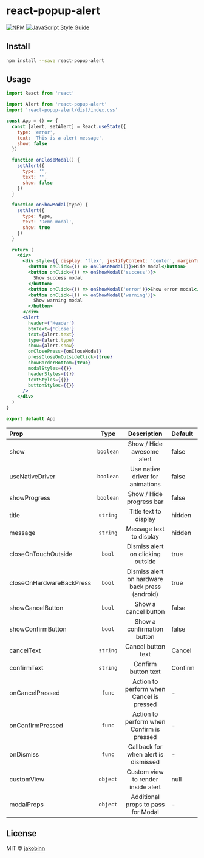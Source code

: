 # react-popup-alert

[![NPM](https://img.shields.io/npm/v/react-popup-alert.svg)](https://www.npmjs.com/package/react-popup-alert) [![JavaScript Style Guide](https://img.shields.io/badge/code_style-standard-brightgreen.svg)](https://standardjs.com)

## Install

```bash
npm install --save react-popup-alert
```

## Usage

```jsx
import React from 'react'

import Alert from 'react-popup-alert'
import 'react-popup-alert/dist/index.css'

const App = () => {
  const [alert, setAlert] = React.useState({
    type: 'error',
    text: 'This is a alert message',
    show: false
  })

  function onCloseModal() {
    setAlert({
      type: '',
      text: '',
      show: false
    })
  }

  function onShowModal(type) {
    setAlert({
      type: type,
      text: 'Demo modal',
      show: true
    })
  }

  return (
    <div>
      <div style={{ display: 'flex', justifyContent: 'center', marginTop: 50 }}>
        <button onClick={() => onCloseModal()}>Hide modal</button>
        <button onClick={() => onShowModal('success')}>
          Show success modal
        </button>
        <button onClick={() => onShowModal('error')}>Show error modal</button>
        <button onClick={() => onShowModal('warning')}>
          Show warning modal
        </button>
      </div>
      <Alert
        header={'Header'}
        btnText={'Close'}
        text={alert.text}
        type={alert.type}
        show={alert.show}
        onClosePress={onCloseModal}
        pressCloseOnOutsideClick={true}
        showBorderBottom={true}
        modalStyles={{}}
        headerStyles={{}}
        textStyles={{}}
        buttonStyles={{}}
      />
    </div>
  )
}

export default App
```

<table>
<thead>
<tr>
<th style="text-align:left;">Prop</th>
<th style="text-align:center;">Type</th>
<th style="text-align:center;">Description</th>
<th style="text-align:left;">Default</th>
</tr>
</thead>
<tbody>
<tr>
<td style="text-align:left;">show</td>
<td style="text-align:center;"><code>boolean</code></td>
<td style="text-align:center;">Show / Hide awesome alert</td>
<td style="text-align:left;">false</td>
</tr>
<tr>
<td style="text-align:left;">useNativeDriver</td>
<td style="text-align:center;"><code>boolean</code></td>
<td style="text-align:center;">Use native driver for animations</td>
<td style="text-align:left;">false</td>
</tr>
<tr>
<td style="text-align:left;">showProgress</td>
<td style="text-align:center;"><code>boolean</code></td>
<td style="text-align:center;">Show / Hide progress bar</td>
<td style="text-align:left;">false</td>
</tr>
<tr>
<td style="text-align:left;">title</td>
<td style="text-align:center;"><code>string</code></td>
<td style="text-align:center;">Title text to display</td>
<td style="text-align:left;">hidden</td>
</tr>
<tr>
<td style="text-align:left;">message</td>
<td style="text-align:center;"><code>string</code></td>
<td style="text-align:center;">Message text to display</td>
<td style="text-align:left;">hidden</td>
</tr>
<tr>
<td style="text-align:left;">closeOnTouchOutside</td>
<td style="text-align:center;"><code>bool</code></td>
<td style="text-align:center;">Dismiss alert on clicking outside</td>
<td style="text-align:left;">true</td>
</tr>
<tr>
<td style="text-align:left;">closeOnHardwareBackPress</td>
<td style="text-align:center;"><code>bool</code></td>
<td style="text-align:center;">Dismiss alert on hardware back press (android)</td>
<td style="text-align:left;">true</td>
</tr>
<tr>
<td style="text-align:left;">showCancelButton</td>
<td style="text-align:center;"><code>bool</code></td>
<td style="text-align:center;">Show a cancel button</td>
<td style="text-align:left;">false</td>
</tr>
<tr>
<td style="text-align:left;">showConfirmButton</td>
<td style="text-align:center;"><code>bool</code></td>
<td style="text-align:center;">Show a confirmation button</td>
<td style="text-align:left;">false</td>
</tr>
<tr>
<td style="text-align:left;">cancelText</td>
<td style="text-align:center;"><code>string</code></td>
<td style="text-align:center;">Cancel button text</td>
<td style="text-align:left;">Cancel</td>
</tr>
<tr>
<td style="text-align:left;">confirmText</td>
<td style="text-align:center;"><code>string</code></td>
<td style="text-align:center;">Confirm button text</td>
<td style="text-align:left;">Confirm</td>
</tr>
<tr>
<td style="text-align:left;">onCancelPressed</td>
<td style="text-align:center;"><code>func</code></td>
<td style="text-align:center;">Action to perform when Cancel is pressed</td>
<td style="text-align:left;">-</td>
</tr>
<tr>
<td style="text-align:left;">onConfirmPressed</td>
<td style="text-align:center;"><code>func</code></td>
<td style="text-align:center;">Action to perform when Confirm is pressed</td>
<td style="text-align:left;">-</td>
</tr>
<tr>
<td style="text-align:left;">onDismiss</td>
<td style="text-align:center;"><code>func</code></td>
<td style="text-align:center;">Callback for when alert is dismissed</td>
<td style="text-align:left;">-</td>
</tr>
<tr>
<td style="text-align:left;">customView</td>
<td style="text-align:center;"><code>object</code></td>
<td style="text-align:center;">Custom view to render inside alert</td>
<td style="text-align:left;">null</td>
</tr>
<tr>
<td style="text-align:left;">modalProps</td>
<td style="text-align:center;"><code>object</code></td>
<td style="text-align:center;">Additional props to pass for Modal</td>
<td style="text-align:left;">-</td>
</tr>
</tbody>
</table>

## License

MIT © [jakobinn](https://github.com/jakobinn)
